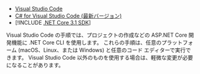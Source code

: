 * [Visual Studio Code](https://code.visualstudio.com/download)
* [C# for Visual Studio Code (最新バージョン)](https://marketplace.visualstudio.com/items?itemName=ms-vscode.csharp)
* [!INCLUDE [.NET Core 3.1 SDK](~/includes/3.1-SDK.md)]

Visual Studio Code の手順では、プロジェクトの作成などの ASP.NET Core 開発機能に .NET Core CLI を使用します。 これらの手順は、任意のプラットフォーム (macOS、Linux、または Windows) と任意のコード エディターで実行できます。 Visual Studio Code 以外のものを使用する場合は、軽微な変更が必要になることがあります。
